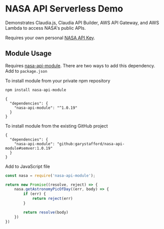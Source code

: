 # NASA API Serverless Demo

Demonstrates Claudia.js, Claudia API Builder, AWS API Gateway, and AWS Lambda to access NASA's public APIs.

Requires your own personal [NASA API Key](https://api.nasa.gov/index.html#apply-for-an-api-key).

## Module Usage

Requires [nasa-api-module](https://github.com/garystafford/nasa-api-module). There are two ways to add this dependency. Add to `package.json`

To install module from your private npm repository

```bash
npm install nasa-api-module
```

```text
{
  "dependencies": {
    "nasa-api-module": "^1.0.19"
  }
}
```

To install module from the existing GitHub project

```text
{
  "dependencies": {
    "nasa-api-module": "github:garystafford/nasa-api-module#semver:1.0.19"
  }
}
```

Add to JavaScript file

```javascript
const nasa = require('nasa-api-module');

return new Promise((resolve, reject) => {
    nasa.getAstronomyPicOfDay((err, body) => {
        if (err) {
            return reject(err)
        }

        return resolve(body)
    })
})
```
